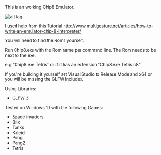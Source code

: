 This is an working Chip8 Emulator. 

![alt tag](https://scontent-frt3-1.xx.fbcdn.net/v/t1.0-0/p370x247/17309431_209298139550993_4879150629076074612_n.jpg?oh=b69b0e34a1a87b92839ca37d1e96158a&oe=595FEA1D)

I used help from this Tutorial
http://www.multigesture.net/articles/how-to-write-an-emulator-chip-8-interpreter/

You will need to find the Roms yourself.

Run Chip8.exe with the Rom name per command line.
The Rom needs to be next to the exe.

e.g
"Chip8.exe Tetris"  or if it has an extension "Chip8.exe Tetris.c8"

If you're building it yourself set Visual Studio to Release Mode and x64 or you will be missing the GLFW Includes.

Using Libraries:
- GLFW 3

Tested on Windows 10 with the following Games:
- Space Invaders
- Brix
- Tanks
- Kaleid 
- Pong
- Pong2
- Tetris
